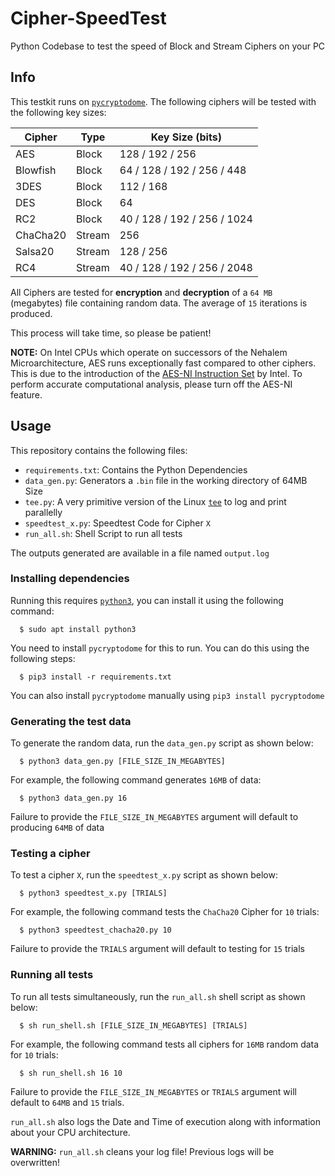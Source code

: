# Cipher-SpeedTest
Python Codebase to test the speed of Block and Stream Ciphers on your PC

## Info

This testkit runs on [`pycryptodome`](https://www.pycryptodome.org/). The following ciphers will be tested with the following key sizes:

| Cipher   | Type   | Key Size (bits)             |
| -------- | ------ | --------------------------- |
| AES      | Block  | 128 / 192 / 256             |
| Blowfish | Block  | 64 / 128 / 192 / 256 / 448  |
| 3DES     | Block  | 112 / 168                   |
| DES      | Block  | 64                          |
| RC2      | Block  | 40 / 128 / 192 / 256 / 1024 |
| ChaCha20 | Stream | 256                         |
| Salsa20  | Stream | 128 / 256                   |
| RC4      | Stream | 40 / 128 / 192 / 256 / 2048 | 

All Ciphers are tested for **encryption** and **decryption** of a `64 MB` (megabytes) file containing random data. The average of `15` iterations is produced.

This process will take time, so please be patient!

**NOTE:** On Intel CPUs which operate on successors of the Nehalem Microarchitecture, AES runs exceptionally fast compared to other ciphers. This is due to the introduction of the [AES-NI Instruction Set](https://en.wikipedia.org/wiki/AES_instruction_set) by Intel. To perform accurate computational analysis, please turn off the AES-NI feature.

## Usage

This repository contains the following files:
- `requirements.txt`: Contains the Python Dependencies
- `data_gen.py`: Generators a `.bin` file in the working directory of 64MB Size
- `tee.py`: A very primitive version of the Linux [`tee`](https://en.wikipedia.org/wiki/Tee_(command)) to log and print parallelly
- `speedtest_x.py`: Speedtest Code for Cipher `X`
- `run_all.sh`: Shell Script to run all tests

The outputs generated are available in a file named `output.log`

### Installing dependencies

Running this requires [`python3`](https://python.org), you can install it using the following command:
```
  $ sudo apt install python3
```
You need to install `pycryptodome` for this to run. You can do this using the following steps:
```
  $ pip3 install -r requirements.txt
```
You can also install `pycryptodome` manually using `pip3 install pycryptodome`


### Generating the test data

To generate the random data, run the `data_gen.py` script as shown below:
```
  $ python3 data_gen.py [FILE_SIZE_IN_MEGABYTES]
```
For example, the following command generates `16MB` of data:
```
  $ python3 data_gen.py 16
```
Failure to provide the `FILE_SIZE_IN_MEGABYTES` argument will default to producing `64MB` of data


### Testing a cipher

To test a cipher `X`, run the `speedtest_x.py` script as shown below:
```
  $ python3 speedtest_x.py [TRIALS]
```
For example, the following command tests the `ChaCha20` Cipher for `10` trials:
```
  $ python3 speedtest_chacha20.py 10
```
Failure to provide the `TRIALS` argument will default to testing for `15` trials


### Running all tests

To run all tests simultaneously, run the `run_all.sh` shell script as shown below:
```
  $ sh run_shell.sh [FILE_SIZE_IN_MEGABYTES] [TRIALS]
```
For example, the following command tests all ciphers for `16MB` random data for `10` trials:
```
  $ sh run_shell.sh 16 10
```
Failure to provide the `FILE_SIZE_IN_MEGABYTES` or `TRIALS` argument will default to `64MB` and `15` trials.

`run_all.sh` also logs the Date and Time of execution along with information about your CPU architecture.

**WARNING:** `run_all.sh` cleans your log file! Previous logs will be overwritten!
